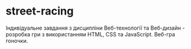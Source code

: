 # street-racing
Індивідуальне завдання з дисципліни Веб-технології та Веб-дизайн - розробка гри з використанням HTML, CSS та JavaScript. Веб-гра гоночки.

